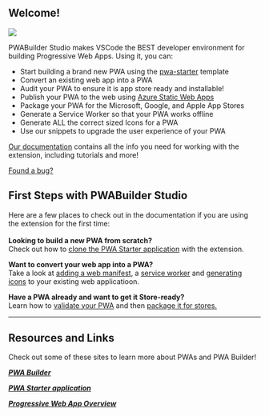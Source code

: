 ## Welcome!

![](https://raw.githubusercontent.com/pwa-builder/pwa-studio/main/store_assets/intro-gif-new-app.gif)

PWABuilder Studio makes VSCode the BEST developer environment for building Progressive Web Apps. Using it, you can:

* Start building a brand new PWA using the [pwa-starter](https://aka.ms/pwa-starter) template
* Convert an existing web app into a PWA
* Audit your PWA to ensure it is app store ready and installable!
* Publish your PWA to the web using [Azure Static Web Apps](https://azure.microsoft.com/en-us/services/app-service/static/)
* Package your PWA for the Microsoft, Google, and Apple App Stores
* Generate a Service Worker so that your PWA works offline
* Generate ALL the correct sized Icons for a PWA
* Use our snippets to upgrade the user experience of your PWA

[Our documentation](https://docs.pwabuilder.com/#/studio/quick-start) contains all the info you need for working with the extension, including tutorials and more!

[Found a bug?](https://github.com/pwa-builder/PWABuilder/issues/new/choose)

## First Steps with PWABuilder Studio

Here are a few places to check out in the documentation if you are using the extension for the first time:
<br>
<br>
**Looking to build a new PWA from scratch?**
<br>
Check out how to [clone the PWA Starter application](https://docs.pwabuilder.com/#/studio/create-new) with the extension.

**Want to convert your web app into a PWA?**
<br>
Take a look at [adding a web manifest](https://docs.pwabuilder.com/#/studio/existing-app?id=add-a-web-manifest), a [service worker](https://docs.pwabuilder.com/#/studio/existing-app?id=add-a-service-worker) and [generating icons](https://docs.pwabuilder.com/#/studio/existing-app?id=generate-icons) to your existing web applicatioon.

**Have a PWA already and want to get it Store-ready?**
<br>
Learn how to [validate your PWA](https://docs.pwabuilder.com/#/studio/package?id=validate-your-pwa) and then [package it for stores.](https://docs.pwabuilder.com/#/studio/package?id=packaging-for-stores)

---

## Resources and Links

Check out some of these sites to learn more about PWAs and PWA Builder!

[***PWA Builder***](https://www.pwabuilder.com/)

[***PWA Starter application***](https://github.com/pwa-builder/pwa-starter)

[***Progressive Web App Overview***](https://docs.microsoft.com/en-us/microsoft-edge/progressive-web-apps-chromium/)
